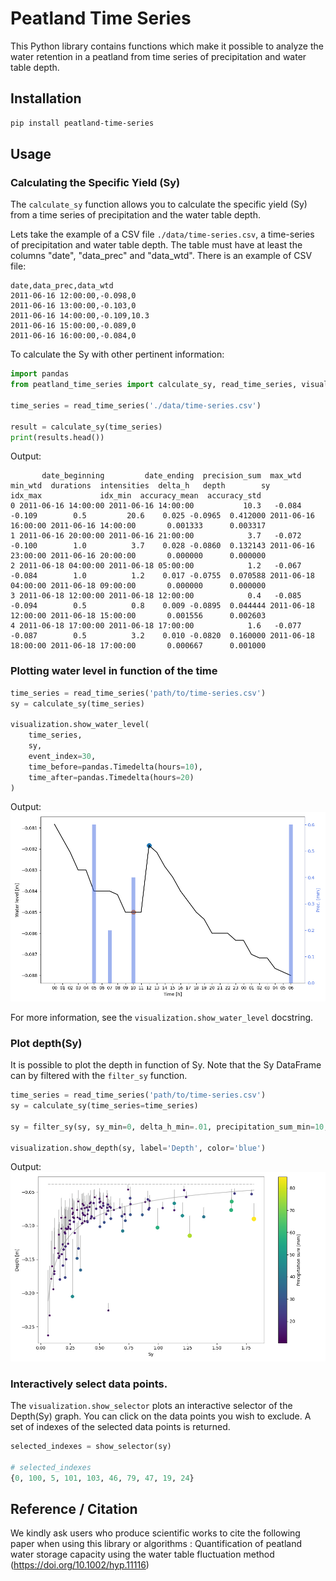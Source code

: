 # Peatland Time Series

This Python library contains functions which make it possible to analyze the water retention in a peatland from time series of precipitation and water table depth.

## Installation
```bash
pip install peatland-time-series
```


## Usage

### Calculating the Specific Yield (Sy)
The `calculate_sy` function allows you to calculate the specific yield (Sy)
from a time series of precipitation and the water table depth.

Lets take the example of a CSV file `./data/time-series.csv`, a time-series of precipitation and water table depth. The table must have at least the columns "date", "data_prec" and "data_wtd". There is an example of CSV file:
```
date,data_prec,data_wtd
2011-06-16 12:00:00,-0.098,0
2011-06-16 13:00:00,-0.103,0
2011-06-16 14:00:00,-0.109,10.3
2011-06-16 15:00:00,-0.089,0
2011-06-16 16:00:00,-0.084,0
```

To calculate the Sy with other pertinent information:
```python
import pandas
from peatland_time_series import calculate_sy, read_time_series, visualization

time_series = read_time_series('./data/time-series.csv')

result = calculate_sy(time_series)
print(results.head())
```
Output:
```
       date_beginning         date_ending  precision_sum  max_wtd  min_wtd  durations  intensities  delta_h   depth        sy             idx_max             idx_min  accuracy_mean  accuracy_std
0 2011-06-16 14:00:00 2011-06-16 14:00:00           10.3   -0.084   -0.109        0.5         20.6    0.025 -0.0965  0.412000 2011-06-16 16:00:00 2011-06-16 14:00:00       0.001333      0.003317
1 2011-06-16 20:00:00 2011-06-16 21:00:00            3.7   -0.072   -0.100        1.0          3.7    0.028 -0.0860  0.132143 2011-06-16 23:00:00 2011-06-16 20:00:00       0.000000      0.000000
2 2011-06-18 04:00:00 2011-06-18 05:00:00            1.2   -0.067   -0.084        1.0          1.2    0.017 -0.0755  0.070588 2011-06-18 04:00:00 2011-06-18 09:00:00       0.000000      0.000000
3 2011-06-18 12:00:00 2011-06-18 12:00:00            0.4   -0.085   -0.094        0.5          0.8    0.009 -0.0895  0.044444 2011-06-18 12:00:00 2011-06-18 15:00:00       0.001556      0.002603
4 2011-06-18 17:00:00 2011-06-18 17:00:00            1.6   -0.077   -0.087        0.5          3.2    0.010 -0.0820  0.160000 2011-06-18 18:00:00 2011-06-18 17:00:00       0.000667      0.001000
```

### Plotting water level in function of the time
```python
time_series = read_time_series('path/to/time-series.csv')
sy = calculate_sy(time_series)

visualization.show_water_level(
    time_series,
    sy,
    event_index=30,
    time_before=pandas.Timedelta(hours=10),
    time_after=pandas.Timedelta(hours=20)
)
```
Output:
![water_level_by_time](https://github.com/ulaval-rs/peatland-time-series/blob/main/docs/images/water_level_by_time1.png)

For more information, see the `visualization.show_water_level` docstring. 

### Plot depth(Sy) 
It is possible to plot the depth in function of Sy.
Note that the Sy DataFrame can by filtered with the `filter_sy` function.
```python
time_series = read_time_series('path/to/time-series.csv')
sy = calculate_sy(time_series=time_series)

sy = filter_sy(sy, sy_min=0, delta_h_min=.01, precipitation_sum_min=10, precipitation_sum_max=100)

visualization.show_depth(sy, label='Depth', color='blue')
```
Output:
![depth_by_sy](https://github.com/ulaval-rs/peatland-time-series/blob/main/docs/images/depth_by_sy.png)


### Interactively select data points.
The `visualization.show_selector` plots an interactive selector of the Depth(Sy)
graph. You can click on the data points you wish to exclude.
A set of indexes of the selected data points is returned.
```python
selected_indexes = show_selector(sy)

# selected_indexes
{0, 100, 5, 101, 103, 46, 79, 47, 19, 24}
```

## Reference / Citation
We kindly ask users who produce scientific works to cite the following paper when using this library or algorithms :
Quantification of peatland water storage capacity using the water table fluctuation method (https://doi.org/10.1002/hyp.11116)

